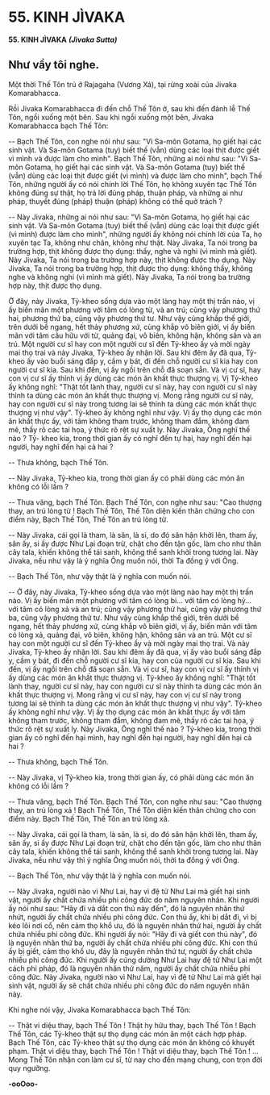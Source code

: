 # 55. KINH JÌVAKA

**55. KINH JÌVAKA**
***(Jìvaka Sutta)***

## Như vầy tôi nghe.

Một thời Thế Tôn trú ở Rajagaha (Vương Xá), tại rừng xoài của Jivaka Komarabhacca.

Rồi Jivaka Komarabhacca đi đến chỗ Thế Tôn ở, sau khi đến đảnh lễ Thế Tôn, ngồi xuống một bên. Sau
khi ngồi xuống một bên, Jivaka Komarabhacca bạch Thế Tôn:

-- Bạch Thế Tôn, con nghe nói như sau: "Vì Sa-môn Gotama, họ giết hại các sinh vật. Và Sa-môn
Gotama (tuy) biết thế (vẫn) dùng các loại thịt được giết vì mình và được làm cho mình". Bạch Thế Tôn,
những ai nói như sau: "Vì Sa-môn Gotama, họ giết hại các sinh vật. Và Sa-môn Gotama (tuy) biết thế
(vẫn) dùng các loại thịt được giết (vì mình) và được làm cho mình", bạch Thế Tôn, những người ấy có
nói chính lời Thế Tôn, họ không xuyên tạc Thế Tôn không đúng sự thật, họ trả lời đúng pháp, thuận
pháp, và những ai như pháp, thuyết đúng (pháp) thuận (pháp) không có thể quở trách ?

-- Này Jivaka, những ai nói như sau: "Vì Sa-môn Gotama, họ giết hại các sinh vật. Và Sa-môn Gotama
(tuy) biết thế (vẫn) dùng các loại thịt được giết (vì mình) được làm cho mình", những người ấy không
nói chính lời của Ta, họ xuyên tạc Ta, không như chân, không như thật. Này Jivaka, Ta nói trong ba
trường hợp, thịt không được thọ dụng: thấy, nghe và nghi (vì mình mà giết). Này Jivaka, Ta nói trong ba
trường hợp này, thịt không được thọ dụng. Này Jivaka, Ta nói trong ba trường hợp, thịt được thọ dụng:
không thấy, không nghe và không nghi (vì mình mà giết). Này Jivaka, Ta nói trong ba trường hợp này,
thịt được thọ dụng.

Ở đây, này Jivaka, Tỷ-kheo sống dựa vào một làng hay một thị trấn nào, vị ấy biến mãn một phương với
tâm có lòng từ, và an trú; cũng vậy phương thứ hai, phương thứ ba, cũng vậy phương thứ tư. Như vậy
cùng khắp thế giới, trên dưới bề ngang, hết thảy phương xứ, cùng khắp vô biên giới, vị ấy biến mãn với
tâm câu hữu với từ, quảng đại, vô biên, không hận, không sân và an trú. Một người cư sĩ hay con một
người cư sĩ đến Tỷ-kheo ấy và mời ngày mai thọ trai và này Jivaka, Tỷ-kheo ấy nhận lời. Sau khi đêm
ấy đã qua, Tỷ-kheo ấy vào buổi sáng đắp y, cầm y bát, đi đến chỗ người cư sĩ kia hay con người cư sĩ
kia. Sau khi đến, vị ấy ngồi trên chỗ đã soạn sẵn. Và vị cư sĩ, hay con vị cư sĩ ấy thỉnh vị ấy dùng các
món ăn khất thực thượng vị. Vị Tỷ-kheo ấy không nghĩ: "Thật tốt lành thay, người cư sĩ này, hay con
người cư sĩ này thỉnh ta dùng các món ăn khất thực thượng vị. Mong rằng người cư sĩ này, hay con
người cư sĩ này trong tương lai sẽ thỉnh ta dùng các món khất thực thượng vị như vậy". Tỷ-kheo ấy
không nghĩ như vậy. Vị ấy thọ dụng các món ăn khất thực ấy, với tâm không tham trước, không tham
đắm, không đam mê, thấy rõ các tai họa, ý thức rõ rệt sự xuất ly. Này Jivaka, Ông nghĩ thế nào ? Tỷ-
kheo kia, trong thời gian ấy có nghĩ đến tự hại, hay nghĩ đến hại người, hay nghĩ đến hại cả hai ?

-- Thưa không, bạch Thế Tôn.

-- Này Jivaka, Tỷ-kheo kia, trong thời gian ấy có phải dùng các món ăn không có lỗi lầm ?

-- Thưa vâng, bạch Thế Tôn. Bạch Thế Tôn, con nghe như sau: "Cao thượng thay, an trú lòng từ ! Bạch
Thế Tôn, Thế Tôn diện kiến thân chứng cho con điểm này, Bạch Thế Tôn, Thế Tôn an trú lòng từ.

-- Này Jivaka, cái gọi là tham, là sân, là si, do đó sân hận khởi lên, tham ấy, sân ấy, si ấy được Như Lại
đoạn trừ, chặt cho đến tận gốc, làm cho như thân cây tala, khiến không thể tái sanh, không thể sanh khởi
trong tương lai. Này Jivaka, nếu như vậy là ý nghĩa Ông muốn nói, thời Ta đồng ý với Ông.

-- Bạch Thế Tôn, như vậy thật là ý nghĩa con muốn nói.

-- Ở đây, này Jivaka, Tỷ-kheo sống dựa vào một làng nào hay một thị trấn nào. Vị ấy biến mãn một
phương với tâm có lòng bi... với tâm có lòng hỷ... với tâm có lòng xả và an trú; cũng vậy phương thứ
hai, cũng vậy phương thứ ba, cũng vậy phương thứ tư. Như vậy cùng khắp thế giới, trên dưới bề ngang,
hết thảy phương xứ, cùng khắp vô biên giới, vị ấy, biến mãn với tâm có lòng xả, quảng đại, vô biên,
không hận, không sân và an trú. Một cư sĩ hay con một người cư sĩ đến Tỷ-kheo ấy và mời ngày mai thọ
trai. Và này Jivaka, Tỷ-kheo ấy nhận lời. Sau khi đêm ấy đã qua, vị ấy vào buổi sáng đắp y, cầm y bát,
đi đến chỗ người cư sĩ kia, hay con của người cư sĩ kia. Sau khi đến, vị ấy ngồi trên chỗ đã soạn sẵn. Và
vị cư sĩ, hay con vị cư sĩ ấy thỉnh vị ấy dùng các món ăn khất thực thượng vị. Tỷ-kheo ấy không nghĩ:
"Thật tốt lành thay, người cư sĩ này, hay con người cư sĩ này thỉnh ta dùng các món ăn khất thực thượng
vị. Mong rằng vị cư sĩ này, hay con vị cư sĩ này trong tương lai sẽ thỉnh ta dùng các món ăn khất thực
thượng vị như vậy". Tỷ-kheo ấy không nghĩ như vậy. Vị ấy thọ dụng các món ăn khất thực ấy với tâm
không tham trước, không tham đắm, không đam mê, thấy rõ các tai họa, ý thức rõ rệt sự xuất ly. Này
Jivaka, Ông nghĩ thế nào ? Tỷ-kheo kia, trong thời gian ấy có nghĩ đến hại mình, hay nghĩ đến hại
người, hay nghĩ đến hại cả hai ?

-- Thưa không, bạch Thế Tôn.

-- Này Jivaka, vị Tỷ-kheo kia, trong thời gian ấy, có phải dùng các món ăn không có lỗi lầm ?

-- Thưa vâng, bạch Thế Tôn. Bạch Thế Tôn, con nghe như sau: "Cao thượng thay, an trú lòng xả ! Bạch
Thế Tôn, Thế Tôn diện kiến thân chứng cho con điểm này. Bạch Thế Tôn, Thế Tôn an trú lòng xả.

-- Này Jivaka, cái gọi là tham, là sân, là si, do đó sân hận khởi lên, tham ấy, sân ấy, si ấy được Như Lại
đoạn trừ, chặt cho đến tận gốc, làm cho như thân cây tala, khiến không thể tái sanh, không thể sanh khởi
trong tương lai. Này Jivaka, nếu như vậy thì ý nghĩa Ông muốn nói, thời ta đồng ý với Ông.

-- Bạch Thế Tôn, như vậy thật là ý nghĩa con muốn nói.

-- Này Jivaka, người nào vì Như Lai, hay vì đệ tử Như Lai mà giết hại sinh vật, người ấy chất chứa
nhiều phi công đức do năm nguyên nhân. Khi người ấy nói như sau: "Hãy đi và dắt con thú này đến", đó
là nguyên nhân thứ nhứt, người ấy chất chứa nhiều phi công đức. Con thú ấy, khi bị dắt đi, vì bị kéo lôi
nơi cổ, nên cảm thọ khổ ưu, đó là nguyên nhân thứ hai, người ấy chất chứa nhiều phi công đức. Khi
người ấy nói: "Hãy đi và giết con thú này", đó là nguyên nhân thứ ba, người ấy chất chứa nhiều phi công
đức. Khi con thú ấy bị giết, cảm thọ khổ ưu, đây là nguyên nhân thứ tư, người ấy chất chứa nhiều phi
công đức. Khi người ấy cúng dường Như Lai hay đệ tử Như Lai một cách phi pháp, đó là nguyên nhân
thứ năm, người ấy chất chứa nhiều phi công đức. Này Jivaka, người nào vì Như Lai, hay vì đệ tử Như
Lai mà giết hại sinh vật, người ấy sẽ chất chứa nhiều phi công đức do năm nguyên nhân này.

Khi nghe nói vậy, Jivaka Komarabhacca bạch Thế Tôn:

-- Thật vi diệu thay, bạch Thế Tôn ! Thật hy hữu thay, bạch Thế Tôn ! Bạch Thế Tôn, các Tỷ-kheo thật
sự thọ dụng các món ăn một cách hợp pháp. Bạch Thế Tôn, các Tỷ-kheo thật sự thọ dụng các món ăn
không có khuyết phạm. Thật vi diệu thay, bạch Thế Tôn ! Thật vi diệu thay, bạch Thế Tôn ! ... Mong
Thế Tôn nhận con làm cư sĩ, từ nay cho đến mạng chung, con trọn đời quy ngưỡng.

**-ooOoo-**

